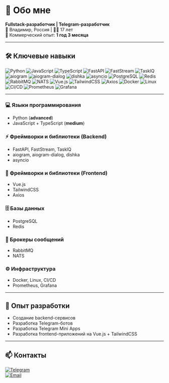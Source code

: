 # 📄 Обо мне

**Fullstack-разработчик | Telegram-разработчик**  
📍 Владимир, Россия | 🧑‍💻 17 лет  
💼 Коммерческий опыт: **1 год 3 месяца**

---

## 🛠 Ключевые навыки
![Python](https://img.shields.io/badge/Python-3776AB?style=flat-square&logo=python&logoColor=white) ![JavaScript](https://img.shields.io/badge/JavaScript-F7DF1E?style=flat-square&logo=javascript&logoColor=black) ![TypeScript](https://img.shields.io/badge/TypeScript-3178C6?style=flat-square&logo=typescript&logoColor=white) ![FastAPI](https://img.shields.io/badge/FastAPI-009688?style=flat-square&logo=fastapi&logoColor=white) ![FastStream](https://img.shields.io/badge/FastStream-2D2D2D?style=flat-square) ![TaskIQ](https://img.shields.io/badge/TaskIQ-FF6F00?style=flat-square) ![aiogram](https://img.shields.io/badge/aiogram-2CA5E0?style=flat-square&logo=telegram&logoColor=white) ![aiogram-dialog](https://img.shields.io/badge/aiogram--dialog-2CA5E0?style=flat-square&logo=telegram&logoColor=white) ![dishka](https://img.shields.io/badge/dishka-2D2D2D?style=flat-square) ![asyncio](https://img.shields.io/badge/asyncio-3776AB?style=flat-square&logo=python&logoColor=white) ![PostgreSQL](https://img.shields.io/badge/PostgreSQL-316192?style=flat-square&logo=postgresql&logoColor=white) ![Redis](https://img.shields.io/badge/Redis-DC382D?style=flat-square&logo=redis&logoColor=white) ![RabbitMQ](https://img.shields.io/badge/RabbitMQ-FF6600?style=flat-square&logo=rabbitmq&logoColor=white) ![NATS](https://img.shields.io/badge/NATS-2D2D2D?style=flat-square) ![Vue.js](https://img.shields.io/badge/Vue.js-4FC08D?style=flat-square&logo=vue.js&logoColor=white) ![TailwindCSS](https://img.shields.io/badge/TailwindCSS-38B2AC?style=flat-square&logo=tailwind-css&logoColor=white) ![Axios](https://img.shields.io/badge/Axios-5A29E4?style=flat-square&logo=axios&logoColor=white) ![Docker](https://img.shields.io/badge/Docker-2496ED?style=flat-square&logo=docker&logoColor=white) ![Linux](https://img.shields.io/badge/Linux-FCC624?style=flat-square&logo=linux&logoColor=black) ![CI/CD](https://img.shields.io/badge/CI%2FCD-4285F4?style=flat-square&logo=githubactions&logoColor=white) ![Prometheus](https://img.shields.io/badge/Prometheus-E6522C?style=flat-square&logo=prometheus&logoColor=white) ![Grafana](https://img.shields.io/badge/Grafana-F46800?style=flat-square&logo=grafana&logoColor=white)

---

### 💻 Языки программирования
- Python (**advanced**)
- JavaScript + TypeScript (**medium**)

### ⚡️ Фреймворки и библиотеки (Backend)
- FastAPI, FastStream, TaskIQ
- aiogram, aiogram-dialog, dishka
- asyncio

### 🎨 Фреймворки и библиотеки (Frontend)
- Vue.js
- TailwindCSS
- Axios

### 🗄 Базы данных
- PostgreSQL
- Redis

### 📡 Брокеры сообщений
- RabbitMQ
- NATS

### ⚙️ Инфраструктура
- Docker, Linux, CI/CD
- Prometheus, Grafana

---

## 💼 Опыт разработки
- Создание backend-сервисов  
- Разработка Telegram-ботов  
- Разработка Telegram Mini Apps  
- Разработка frontend-приложений на Vue.js + TailwindCSS  

---

## 📫 Контакты
[![Telegram](https://img.shields.io/badge/Telegram-2CA5E0?style=flat-square&logo=telegram&logoColor=white)](https://t.me/griger10)  
[![Email](https://img.shields.io/badge/Email-D14836?style=flat-square&logo=gmail&logoColor=white)](mailto:griger1011@gmail.com)  

